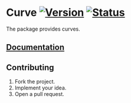# Curve [![Version][version-img]][version-url] [![Status][status-img]][status-url]

The package provides curves.

## [Documentation][doc]

## Contributing

1. Fork the project.
2. Implement your idea.
3. Open a pull request.

[doc]: https://bodoni.github.io/curve
[status-img]: https://travis-ci.org/bodoni/curve.svg?branch=master
[status-url]: https://travis-ci.org/bodoni/curve
[version-img]: https://bodoni.github.io/images/crates.svg
[version-url]: https://crates.io/crates/curve
